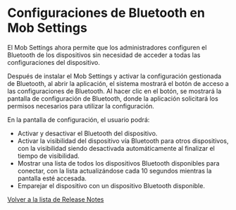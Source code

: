 # Configuraciones de Bluetooth en Mob Settings

El Mob Settings ahora permite que los administradores configuren el Bluetooth de los dispositivos sin necesidad de acceder a todas las configuraciones del dispositivo.

Después de instalar el Mob Settings y activar la configuración gestionada de Bluetooth, al abrir la aplicación, el sistema mostrará el botón de acceso a las configuraciones de Bluetooth. Al hacer clic en el botón, se mostrará la pantalla de configuración de Bluetooth, donde la aplicación solicitará los permisos necesarios para utilizar la configuración.

En la pantalla de configuración, el usuario podrá:

* Activar y desactivar el Bluetooth del dispositivo.
* Activar la visibilidad del dispositivo vía Bluetooth para otros dispositivos, con la visibilidad siendo desactivada automáticamente al finalizar el tiempo de visibilidad.
* Mostrar una lista de todos los dispositivos Bluetooth disponibles para conectar, con la lista actualizándose cada 10 segundos mientras la pantalla esté accesada.
* Emparejar el dispositivo con un dispositivo Bluetooth disponible.

[Volver a la lista de Release Notes](./)
